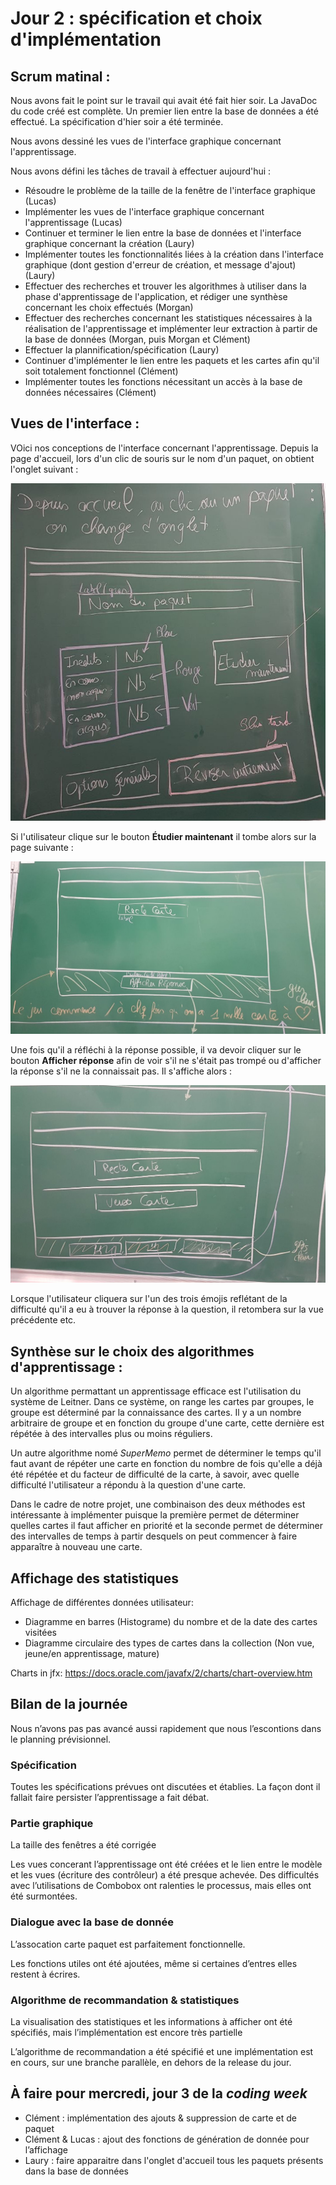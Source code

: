 # Jour 2 : spécification et choix d'implémentation

## Scrum matinal : 
Nous avons fait le point sur le travail qui avait été fait hier soir. La JavaDoc du code créé est complète. Un premier lien entre la base de données a été effectué. La spécification d'hier soir a été terminée.

Nous avons dessiné les vues de l'interface graphique concernant l'apprentissage.

Nous avons défini les tâches de travail à effectuer aujourd'hui :

- Résoudre le problème de la taille de la fenêtre de l'interface graphique (Lucas)
- Implémenter les vues de l'interface graphique concernant l'apprentissage (Lucas)
- Continuer et terminer le lien entre la base de données et l'interface graphique concernant la création (Laury)
- Implémenter toutes les fonctionnalités liées à la création dans l'interface graphique (dont gestion d'erreur de création, et message d'ajout) (Laury)
- Effectuer des recherches et trouver les algorithmes à utiliser dans la phase d'apprentissage de l'application, et rédiger une synthèse concernant les choix effectués (Morgan)
- Effectuer des recherches concernant les statistiques nécessaires à la réalisation de l'apprentissage et implémenter leur extraction à partir de la base de données (Morgan, puis Morgan et Clément)
-  Effectuer la plannification/spécification (Laury)
- Continuer d'implémenter le lien entre les paquets et les cartes afin qu'il soit totalement fonctionnel (Clément)
- Implémenter toutes les fonctions nécessitant un accès à la base de données nécessaires (Clément)

## Vues de l'interface :

VOici nos conceptions de l'interface concernant l'apprentissage. Depuis la page d'accueil, lors d'un clic de souris sur le nom d'un paquet, on obtient l'onglet suivant :

<img src="Specification/zoom_paquet.jpg">

Si l'utilisateur clique sur le bouton **Étudier maintenant** il tombe alors sur la page suivante :

<img src="Specification/apprentissage_question.jpg">

Une fois qu'il a réfléchi à la réponse possible, il va devoir cliquer sur le bouton **Afficher réponse** afin de voir s'il ne s'était pas trompé ou d'afficher la réponse s'il ne la connaissait pas. Il s'affiche alors :

<img src="Specification/apprentissage_reponse.jpg">

Lorsque l'utilisateur cliquera sur l'un des trois émojis reflétant de la difficulté qu'il a eu à trouver la réponse à la question, il retombera sur la vue précédente etc. 


## Synthèse sur le choix des algorithmes d'apprentissage :

Un algorithme permattant un apprentissage efficace est l'utilisation du système de Leitner. Dans ce système, on range les cartes par groupes, le groupe est déterminé par la connaissance des cartes. Il y a un nombre arbitraire de groupe et en fonction du groupe d'une carte, cette dernière est répétée à des intervalles plus ou moins réguliers.

Un autre algorithme nomé *SuperMemo* permet de déterminer le temps qu'il faut avant de répéter une carte en fonction du nombre de fois qu'elle a déjà été répétée et du facteur de difficulté de la carte, à savoir, avec quelle difficulté l'utilisateur a répondu à la question d'une carte.

Dans le cadre de notre projet, une combinaison des deux méthodes est intéressante à implémenter puisque la première permet de déterminer quelles cartes il faut afficher en priorité et la seconde permet de déterminer des intervalles de temps à partir desquels on peut commencer à faire apparaître à nouveau une carte.

## Affichage des statistiques

Affichage de différentes données utilisateur:

- Diagramme en barres (Histograme) du nombre et de la date des cartes visitées
- Diagramme circulaire des types de cartes dans la collection (Non vue, jeune/en apprentissage, mature)

Charts in jfx:
https://docs.oracle.com/javafx/2/charts/chart-overview.htm



## Bilan de la journée

Nous n’avons pas pas avancé aussi rapidement que nous l’escontions dans le
planning prévisionnel.

### Spécification

Toutes les spécifications prévues ont discutées et établies. La façon dont il
fallait faire persister l’apprentissage a fait débat.

### Partie graphique

La taille des fenêtres a été corrigée

Les vues concerant l’apprentissage ont été créées et le lien entre le modèle et
les vues (écriture des contrôleur) a été presque achevée. Des difficultés avec
l’utilisations de Combobox ont ralenties le processus, mais elles ont été
surmontées.

### Dialogue avec la base de donnée

L’assocation carte paquet est parfaitement fonctionnelle.

Les fonctions utiles ont été ajoutées, même si certaines d’entres elles restent à écrires.

### Algorithme de recommandation & statistiques

La visualisation des statistiques et les informations à afficher ont été
spécifiés, mais l’implémentation est encore très partielle

L’algorithme de recommandation a été spécifié et une implémentation est en
cours, sur une branche parallèle, en dehors de la release du jour.

## À faire pour mercredi, jour 3 de la *coding week*

- Clément : implémentation des ajouts & suppression de carte et de paquet
- Clément & Lucas : ajout des fonctions de génération de donnée pour l’affichage
- Laury : faire apparaitre dans l'onglet d'accueil tous les paquets présents dans la base de données